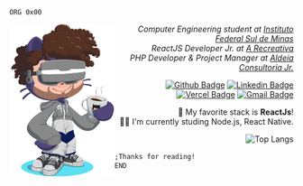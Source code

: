 ```assembly
ORG 0x00
```
	
<img src="perso.png" align="left" width="37%"/>
 
<div align="right">
	

<p><em>Computer Engineering student at <a href="https://portal.pcs.ifsuldeminas.edu.br/">Instituto Federal Sul de Minas</a></br> ReactJS Developer Jr. at <a href="https://arecreativa.com.br/">A Recreativa</a></br>PHP Developer & Project Manager at <a href="http://aldeiaconsultoriajr.com/">Aldeia Consultoria Jr.</a></em></p>

[![Github Badge](https://img.shields.io/badge/-Github-000?style=flat-square&logo=Github&logoColor=white&link=https://github.com/azevgabriel)](https://github.com/azevgabriel)
[![Linkedin Badge](https://img.shields.io/badge/-LinkedIn-blue?style=flat-square&logo=Linkedin&logoColor=white&link=https://www.linkedin.com/in/azevgabriel/)](https://www.linkedin.com/in/azevgabriel/)
[![Vercel Badge](https://img.shields.io/badge/-Vercel-blueviolet?style=flat-square&logo=Vercel&link=https://https://vercel.com/azevgabriel/)](https://vercel.com/azevgabriel/)
[![Gmail Badge](https://img.shields.io/badge/-Gmail-c14438?style=flat-square&logo=Gmail&logoColor=white&link=mailto:azevgabriel@gmail.com)](mailto:azevgabriel@gmail.com)

 👾 My favorite stack is <strong>ReactJs</strong>!</br>
 👨‍💻 I'm currently studing Node.js, React Native.

![Top Langs](https://github-readme-stats.vercel.app/api/top-langs/?username=azevgabriel&layout=compact)

</div>

```assembly
;Thanks for reading!
END
```
